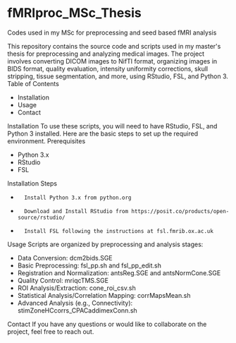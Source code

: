 # fMRIproc_MSc_Thesis
Codes used in my MSc for preprocessing and seed based fMRI analysis

This repository contains the source code and scripts used in my master's thesis for preprocessing and analyzing medical images. The project involves converting DICOM images to NifTI format, organizing images in BIDS format, quality evaluation, intensity uniformity corrections, skull stripping, tissue segmentation, and more, using RStudio, FSL, and Python 3.
Table of Contents
* Installation
* Usage
* Contact
  
Installation
To use these scripts, you will need to have RStudio, FSL, and Python 3 installed. Here are the basic steps to set up the required environment.
Prerequisites
* Python 3.x
* RStudio
* FSL
  
Installation Steps
* 		Install Python 3.x from python.org
* 		Download and Install RStudio from https://posit.co/products/open-source/rstudio/
* 		Install FSL following the instructions at fsl.fmrib.ox.ac.uk
  
Usage
Scripts are organized by preprocessing and analysis stages:
*    Data Conversion: dcm2bids.SGE
*    Basic Preprocessing: fsl_pp.sh and fsl_pp_edit.sh
*    Registration and Normalization: antsReg.SGE and antsNormCone.SGE
*    Quality Control: mriqcTMS.SGE
*    ROI Analysis/Extraction: cone_roi_csv.sh
*    Statistical Analysis/Correlation Mapping: corrMapsMean.sh
*    Advanced Analysis (e.g., Connectivity): stimZoneHCcorrs_CPACaddimexConn.sh
  
Contact
If you have any questions or would like to collaborate on the project, feel free to reach out.
